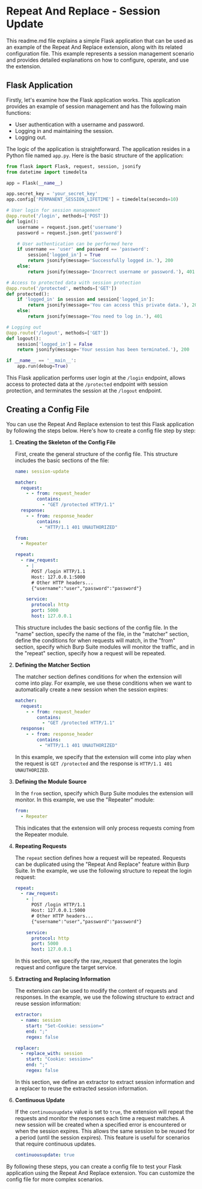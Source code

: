 # Repeat And Replace - Session Update

This readme.md file explains a simple Flask application that can be used as an example of the Repeat And Replace extension, along with its related configuration file. This example represents a session management scenario and provides detailed explanations on how to configure, operate, and use the extension.

## Flask Application

Firstly, let's examine how the Flask application works. This application provides an example of session management and has the following main functions:

- User authentication with a username and password.
- Logging in and maintaining the session.
- Logging out.

The logic of the application is straightforward. The application resides in a Python file named `app.py`. Here is the basic structure of the application:

```python
from flask import Flask, request, session, jsonify
from datetime import timedelta

app = Flask(__name__)

app.secret_key = 'your_secret_key'
app.config['PERMANENT_SESSION_LIFETIME'] = timedelta(seconds=10)

# User login for session management
@app.route('/login', methods=['POST'])
def login():
    username = request.json.get('username')
    password = request.json.get('password')

    # User authentication can be performed here
    if username == 'user' and password == 'password':
        session['logged_in'] = True
        return jsonify(message='Successfully logged in.'), 200
    else:
        return jsonify(message='Incorrect username or password.'), 401

# Access to protected data with session protection
@app.route('/protected', methods=['GET'])
def protected():
    if 'logged_in' in session and session['logged_in']:
        return jsonify(message='You can access this private data.'), 200
    else:
        return jsonify(message='You need to log in.'), 401

# Logging out
@app.route('/logout', methods=['GET'])
def logout():
    session['logged_in'] = False
    return jsonify(message='Your session has been terminated.'), 200

if __name__ == '__main__':
    app.run(debug=True)
```

This Flask application performs user login at the `/login` endpoint, allows access to protected data at the `/protected` endpoint with session protection, and terminates the session at the `/logout` endpoint.

## Creating a Config File

You can use the Repeat And Replace extension to test this Flask application by following the steps below. Here's how to create a config file step by step:

1. **Creating the Skeleton of the Config File**

   First, create the general structure of the config file. This structure includes the basic sections of the file:

   ```yaml
   name: session-update

   matcher:
     request:
       - - from: request_header
           contains:
             - "GET /protected HTTP/1.1"
     response:
       - - from: response_header
           contains:
            - "HTTP/1.1 401 UNAUTHORIZED"

   from:
     - Repeater

   repeat:
     - raw_request:
       - |
         POST /login HTTP/1.1
         Host: 127.0.0.1:5000
         # Other HTTP headers...
         {"username":"user","password":"password"}

       service:
         protocol: http
         port: 5000
         host: 127.0.0.1
   ```

   This structure includes the basic sections of the config file. In the "name" section, specify the name of the file, in the "matcher" section, define the conditions for when requests will match, in the "from" section, specify which Burp Suite modules will monitor the traffic, and in the "repeat" section, specify how a request will be repeated.

2. **Defining the Matcher Section**

   The matcher section defines conditions for when the extension will come into play. For example, we use these conditions when we want to automatically create a new session when the session expires:

   ```yaml
   matcher:
     request:
       - - from: request_header
           contains:
             - "GET /protected HTTP/1.1"
     response:
       - - from: response_header
           contains:
            - "HTTP/1.1 401 UNAUTHORIZED"
   ```

   In this example, we specify that the extension will come into play when the request is `GET /protected` and the response is `HTTP/1.1 401 UNAUTHORIZED`.

3. **Defining the Module Source**

   In the `from` section, specify which Burp Suite modules the extension will monitor. In this example, we use the "Repeater" module:

   ```yaml
   from:
     - Repeater
   ```

   This indicates that the extension will only process requests coming from the Repeater module.

4. **Repeating Requests**

   The `repeat` section defines how a request will be repeated. Requests can be duplicated using the "Repeat And Replace" feature within Burp Suite. In the example, we use the following structure to repeat the login request:

   ```yaml
   repeat:
     - raw_request:
       - |
         POST /login HTTP/1.1
         Host: 127.0.0.1:5000
         # Other HTTP headers...
         {"username":"user","password":"password"}

       service:
         protocol: http
         port: 5000
         host: 127.0.0.1
   ```

   In this section, we specify the raw_request that generates the login request and configure the target service.

5. **Extracting and Replacing Information**

   The extension can be used to modify the content of requests and responses. In the example, we use the following structure to extract and reuse session information:

   ```yaml
   extractor:
     - name: session
       start: "Set-Cookie: session="
       end: ";"
       regex: false

   replacer:
     - replace_with: session
       start: "Cookie: session="
       end: ";"
       regex: false
   ```

   In this section, we define an extractor to extract session information and a replacer to reuse the extracted session information.

6. **Continuous Update**

   If the `continuousupdate` value is set to `true`, the extension will repeat the requests and monitor the responses each time a request matches. A new session will be created when a specified error is encountered or when the session expires. This allows the same session to be reused for a period (until the session expires). This feature is useful for scenarios that require continuous updates.

   ```yaml
   continuousupdate: true
   ```

By following these steps, you can create a config file to test your Flask application using the Repeat And Replace extension. You can customize the config file for more complex scenarios.
